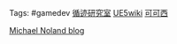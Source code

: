 Tags: #gamedev 
[循迹研究室](https://imzlp.com/)
[UE5wiki](https://ue5wiki.com/wiki/39534/)
[可可西](https://www.cnblogs.com/kekec)

[Michael Noland blog](http://michaelnoland.com/)